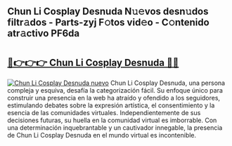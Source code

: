 ## Chun Li Cosplay Desnuda N𝚞𝚎vos desn𝚞dos filtr𝚊dos - Parts-zyj F𝚘tos vid𝚎o - C𝚘ntenido atr𝚊ctivo PF6da

# <h2><a href="http://mb68clv.tromn.icu/?c=Chun+Li+Cosplay+Desnuda">🔗👉👉👉 Chun Li Cosplay Desnuda 🔗🔗</a></h2>

[![Chun Li Cosplay Desnuda nuevo](https://i.imgur.com/pEAQMta.gif)](http://mb68clv.tromn.icu/?c=Chun+Li+Cosplay+Desnuda)
Chun Li Cosplay Desnuda, una persona compleja y esquiva, desafía la categorización fácil. Su enfoque único para construir una presencia en la web ha atraído y ofendido a los seguidores, estimulando debates sobre la expresión artística, el consentimiento y la esencia de las comunidades virtuales. Independientemente de sus decisiones futuras, su huella en la comunidad virtual es imborrable. Con una determinación inquebrantable y un cautivador innegable, la presencia de Chun Li Cosplay Desnuda en el mundo virtual es incontenible.
